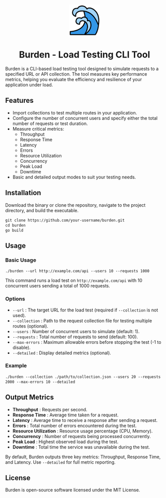 <p align="center">
  <img src="assets/icon.png" width="100" height="100" />
</p>
<h1 align="center">
  Burden - Load Testing CLI Tool
</h1>

Burden is a CLI-based load testing tool designed to simulate requests to a specified URL or API collection. The tool measures key performance metrics, helping you evaluate the efficiency and resilience of your application under load.

Features
--------

*   Import collections to test multiple routes in your application.
*   Configure the number of concurrent users and specify either the total number of requests or test duration.
*   Measure critical metrics:
    *   Throughput
    *   Response Time
    *   Latency
    *   Errors
    *   Resource Utilization
    *   Concurrency
    *   Peak Load
    *   Downtime
*   Basic and detailed output modes to suit your testing needs.

Installation
------------

Download the binary or clone the repository, navigate to the project directory, and build the executable.

    git clone https://github.com/your-username/burden.git
    cd burden
    go build

Usage
-----

### Basic Usage

    ./burden --url http://example.com/api --users 10 --requests 1000

This command runs a load test on `http://example.com/api` with 10 concurrent users sending a total of 1000 requests.

### Options

*   `--url` : The target URL for the load test (required if `--collection` is not used).
*   `--collection` : Path to the request collection file for testing multiple routes (optional).
*   `--users` : Number of concurrent users to simulate (default: 1).
*   `--requests` : Total number of requests to send (default: 100).
*   `--max-errors` : Maximum allowable errors before stopping the test (-1 to disable).
*   `--detailed` : Display detailed metrics (optional).

### Example

    ./burden --collection ./path/to/collection.json --users 20 --requests 2000 --max-errors 10 --detailed

Output Metrics
--------------

*   **Throughput** : Requests per second.
*   **Response Time** : Average time taken for a request.
*   **Latency** : Average time to receive a response after sending a request.
*   **Errors** : Total number of errors encountered during the test.
*   **Resource Utilization** : Resource usage percentage (CPU, Memory).
*   **Concurrency** : Number of requests being processed concurrently.
*   **Peak Load** : Highest observed load during the test.
*   **Downtime** : Total time the service was unavailable during the test.

By default, Burden outputs three key metrics: Throughput, Response Time, and Latency. Use `--detailed` for full metric reporting.

License
-------

Burden is open-source software licensed under the MIT License.